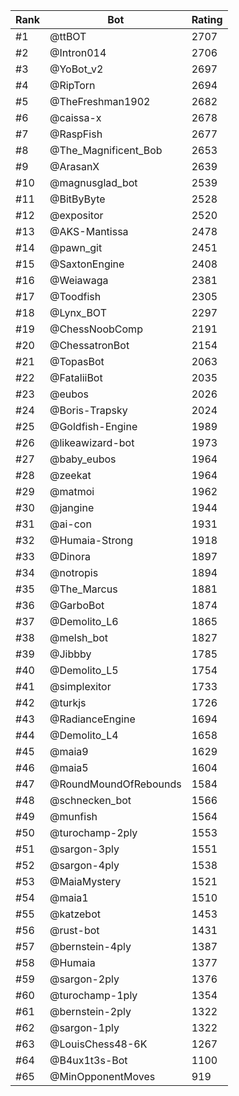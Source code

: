 Rank|Bot|Rating
---|---|---
#1|@ttBOT|2707
#2|@Intron014|2706
#3|@YoBot_v2|2697
#4|@RipTorn|2694
#5|@TheFreshman1902|2682
#6|@caissa-x|2678
#7|@RaspFish|2677
#8|@The_Magnificent_Bob|2653
#9|@ArasanX|2639
#10|@magnusglad_bot|2539
#11|@BitByByte|2528
#12|@expositor|2520
#13|@AKS-Mantissa|2478
#14|@pawn_git|2451
#15|@SaxtonEngine|2408
#16|@Weiawaga|2381
#17|@Toodfish|2305
#18|@Lynx_BOT|2297
#19|@ChessNoobComp|2191
#20|@ChessatronBot|2154
#21|@TopasBot|2063
#22|@FataliiBot|2035
#23|@eubos|2026
#24|@Boris-Trapsky|2024
#25|@Goldfish-Engine|1989
#26|@likeawizard-bot|1973
#27|@baby_eubos|1964
#28|@zeekat|1964
#29|@matmoi|1962
#30|@jangine|1944
#31|@ai-con|1931
#32|@Humaia-Strong|1918
#33|@Dinora|1897
#34|@notropis|1894
#35|@The_Marcus|1881
#36|@GarboBot|1874
#37|@Demolito_L6|1865
#38|@melsh_bot|1827
#39|@Jibbby|1785
#40|@Demolito_L5|1754
#41|@simplexitor|1733
#42|@turkjs|1726
#43|@RadianceEngine|1694
#44|@Demolito_L4|1658
#45|@maia9|1629
#46|@maia5|1604
#47|@RoundMoundOfRebounds|1584
#48|@schnecken_bot|1566
#49|@munfish|1564
#50|@turochamp-2ply|1553
#51|@sargon-3ply|1551
#52|@sargon-4ply|1538
#53|@MaiaMystery|1521
#54|@maia1|1510
#55|@katzebot|1453
#56|@rust-bot|1431
#57|@bernstein-4ply|1387
#58|@Humaia|1377
#59|@sargon-2ply|1376
#60|@turochamp-1ply|1354
#61|@bernstein-2ply|1322
#62|@sargon-1ply|1322
#63|@LouisChess48-6K|1267
#64|@B4ux1t3s-Bot|1100
#65|@MinOpponentMoves|919
